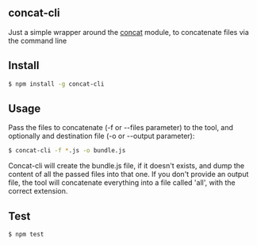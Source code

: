 ## concat-cli

Just a simple wrapper around the [concat](https://www.npmjs.org/package/concat) module, to concatenate files via the command line



## Install

```bash
$ npm install -g concat-cli
```



## Usage

Pass the files to concatenate (-f or --files parameter) to the tool, and optionally and destination file (-o or --output parameter):

```bash
$ concat-cli -f *.js -o bundle.js
```
Concat-cli will create the bundle.js file, if it doesn't exists, and dump the content of all the passed files into that one. If you don't provide an output file, the tool will concatenate everything into a file called 'all', with the correct extension.


## Test

```bash
$ npm test
```
